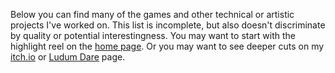 Below you can find many of the games and other technical or artistic projects I've worked on.
This list is incomplete, but also doesn't discriminate by quality or potential interestingness. 
You may want to start with the highlight reel on the [home page](/).
Or you may want to see deeper cuts on my [itch.io](https://ect.itch.io/) or [Ludum Dare](https://ldjam.com/users/ectucker1/games/) page.
